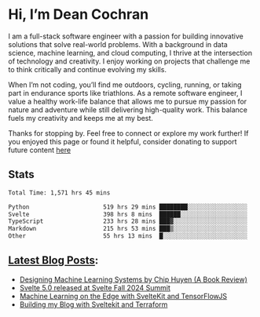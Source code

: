 # Hi, I’m Dean Cochran

I am a full-stack software engineer with a passion for building innovative
solutions that solve real-world problems. With a background in data science, machine learning,
and cloud computing, I thrive at the intersection of technology and creativity. I enjoy
working on projects that challenge me to think critically and continue evolving my skills.

When I’m not coding, you’ll find me outdoors, cycling, running, or taking part in endurance
sports like triathlons. As a remote software engineer, I value a healthy work-life balance
that allows me to pursue my passion for nature and adventure while still delivering
high-quality work. This balance fuels my creativity and keeps me at my best.

Thanks for stopping by. Feel free to connect or explore my work further! If you enjoyed this
page or found it helpful, consider donating to support future content <a
    class="anchor"
    href="https://buymeacoffee.com/deancochran">here</a>

## Stats

<!--START_SECTION:waka-->

```txt
Total Time: 1,571 hrs 45 mins

Python                     519 hrs 29 mins ████████░░░░░░░░░░░░░░░░░   31.93 %
Svelte                     398 hrs 8 mins  ██████░░░░░░░░░░░░░░░░░░░   24.47 %
TypeScript                 233 hrs 28 mins ███▓░░░░░░░░░░░░░░░░░░░░░   14.35 %
Markdown                   215 hrs 53 mins ███▒░░░░░░░░░░░░░░░░░░░░░   13.27 %
Other                      55 hrs 13 mins  █░░░░░░░░░░░░░░░░░░░░░░░░   03.39 %
```

<!--END_SECTION:waka-->

## [Latest Blog Posts](https://dean-cochran.com/blog.):

<!-- DEANS_LIST:START -->
- [Designing Machine Learning Systems by Chip Huyen &lpar;A Book Review&rpar;](undefined/blog/designing-ml-systems-book-review)
- [Svelte 5.0 released at Svelte Fall 2024 Summit](undefined/blog/svelte-summit-fall-2024)
- [Machine Learning on the Edge with SvelteKit and TensorFlowJS](undefined/blog/machine-learning-on-the-edge-building-ml-powered-apps-with-sveltekit-and-tensorflowjs)
- [Building my Blog with Sveltekit and Terraform](undefined/blog/building-my-blog)
<!-- DEANS_LIST:END -->
